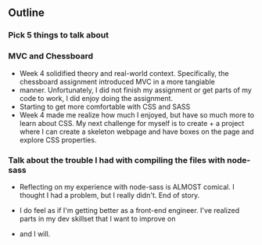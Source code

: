 ## Outline

### Pick 5 things to talk about

### MVC and Chessboard
+ Week 4 solidified theory and real-world context. Specifically, the chessboard assignment introduced MVC in a more tangiable 
+ manner. Unfortunately, I did not finish my assignment or get parts of my code to work, I did enjoy doing the assignment.  
+ Starting to get more comfortable with CSS and SASS 
+ Week 4 made me realize how much I enjoyed, but have so much more to learn about CSS. My next challenge for myself is to create + a project where I can create a skeleton webpage and have boxes on the page and explore CSS properties. 
### Talk about the trouble I had with compiling the files with node-sass
+ Reflecting on my experience with node-sass is ALMOST comical. I thought I had a problem, but I really didn't. End of story. 

+ I do feel as if I'm getting better as a front-end engineer. I've realized parts in my dev skillset that I want to improve on
+ and I will. 
